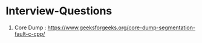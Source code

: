 # Interview-Questions
1. Core Dump : https://www.geeksforgeeks.org/core-dump-segmentation-fault-c-cpp/
